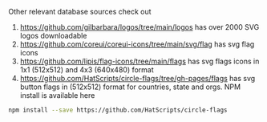 Other relevant database sources check out 

1. https://github.com/gilbarbara/logos/tree/main/logos has over 2000 SVG logos downloadable
2. https://github.com/coreui/coreui-icons/tree/main/svg/flag has svg flag icons
3. https://github.com/lipis/flag-icons/tree/main/flags has svg flags icons in 1x1 (512x512) and 4x3 (640x480) format
4. https://github.com/HatScripts/circle-flags/tree/gh-pages/flags has svg button flags in (512x512) format for countries, state and orgs. NPM install is available here  

```sh
npm install --save https://github.com/HatScripts/circle-flags
```






